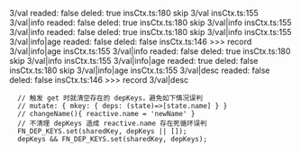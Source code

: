 3/val readed: false deled: true
insCtx.ts:180 skip 3/val
insCtx.ts:155 3/val|info readed: false deled: true
insCtx.ts:180 skip 3/val|info
insCtx.ts:155 3/val|info readed: false deled: true
insCtx.ts:180 skip 3/val|info
insCtx.ts:155 3/val|info|age readed: false deled: false
insCtx.ts:146 >>> record 3/val|info|age
insCtx.ts:155 3/val|info readed: false deled: true
insCtx.ts:180 skip 3/val|info
insCtx.ts:155 3/val|info|age readed: true deled: false
insCtx.ts:180 skip 3/val|info|age
insCtx.ts:155 3/val|desc readed: false deled: false
insCtx.ts:146 >>> record 3/val|desc

      // 触发 get 时就清空存在的 depKeys，避免如下情况误判
      // mutate: { mkey: { deps: (state)=>[state.name] } }
      // changeName(){ reactive.name = 'newName' }
      // 不清理 depKeys 造成 reactive.name 存在死循环误判
      FN_DEP_KEYS.set(sharedKey, depKeys || []);
      depKeys && FN_DEP_KEYS.set(sharedKey, depKeys);